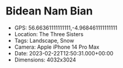 # Bidean Nam Bian

- GPS: 56.66361111111111,-4.968461111111111
- Location: The Three Sisters
- Tags: Landscape, Snow
- Camera: Apple iPhone 14 Pro Max
- Date: 2023-02-22T12:50:31.000+00:00
- Dimensions: 4032x3024

